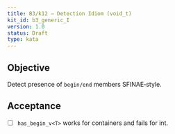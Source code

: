 ```yaml
---
title: B3/k12 — Detection Idiom (void_t)
kit_id: b3_generic_I
version: 1.0
status: Draft
type: kata
---
```

## Objective
Detect presence of `begin/end` members SFINAE‑style.
## Acceptance
- [ ] `has_begin_v<T>` works for containers and fails for int.